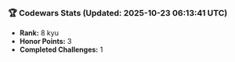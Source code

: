 ### 🏆 Codewars Stats (Updated: 2025-10-23 06:13:41 UTC)

- **Rank:** 8 kyu
- **Honor Points:** 3
- **Completed Challenges:** 1
